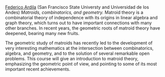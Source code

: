 [Federico Ardila](http://math.sfsu.edu/federico/) (San Francisco State Universty and Universidad de los Andes)
_Matroids, combinatorics, and geometry._ Matroid theory is a combinatorial theory of independence with its origins in linear algebra and graph theory, which turns out to have important connections with many other branches. In recent years, the geometric roots of matroid theory have deepened, bearing many new fruits. 

The geometric study of matroids has recently led to the development of very interesting mathematics at the intersection between combinatorics, algebra, and geometry, and to the solution of several remarkable open problems. This course will give an introduction to matroid theory, emphasizing the geometric point of view, and pointing to some of its most important recent achievements.